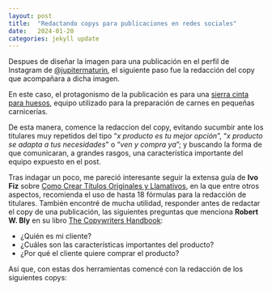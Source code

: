 ```yaml
---
layout: post
title:  "Redactando copys para publicaciones en redes sociales"
date:   2024-01-20
categories: jekyll update
---
```


Despues de diseñar la imagen para una publicación en el perfil de Instagram de [@jupitermaturin](https://www.instagram.com/jupitermaturin/?hl=es), el siguiente paso fue la redacción del copy que acompañara a dicha imagen. 


En este caso, el protagonismo de la publicación es para una [sierra cinta para huesos](https://www.boia.com.ve/venta-de-maquinaria-para-alimentos/--sierra-para-picar-cortar-carne-y-hueso--/:sierra-cinta-para-huesos-segaosso-25-de-78-Acirc;-acute;-Acirc;-acute;-1:/), equipo utilizado para la preparación de carnes en pequeñas carnicerías.


De esta manera, comence la redaccion del copy, evitando sucumbir ante los titulares muy repetidos del tipo “*x producto es tu mejor opción*”, “*x producto se adapta a tus necesidades*" o “*ven y compra ya*”; y buscando la forma de que comunicaran, a grandes rasgos, una característica importante del equipo  expuesto en el post.

Tras indagar un poco, me pareció interesante seguir la extensa guía de **Ivo Fiz** sobre [Como Crear Títulos Originales y Llamativos](https://ivofiz.com/titulos-originales/), en la que entre otros aspectos, recomienda el uso de hasta 18 fórmulas para la redacción de titulares. También encontré de mucha utilidad, responder antes de redactar el copy de una publicación, las siguientes preguntas que menciona **Robert W. Bly** en su libro [The Copywriters Handbook](https://www.amazon.es/Copywriters-Handbook-Step-Step-Writing/dp/1250238013):

- ¿Quién es mi cliente?
- ¿Cuáles son las características importantes del producto?
- ¿Por qué el cliente quiere comprar el producto?

Así que, con estas dos herramientas comencé con la redacción de los siguientes copys:
